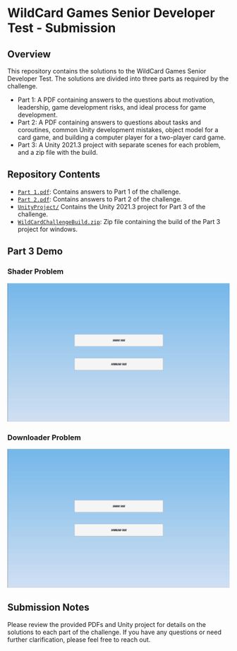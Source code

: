 # WildCard Games Senior Developer Test - Submission

## Overview

This repository contains the solutions to the WildCard Games Senior Developer Test. The solutions are divided into three parts as required by the challenge.

- Part 1: A PDF containing answers to the questions about motivation, leadership, game development risks, and ideal process for game development.
- Part 2: A PDF containing answers to questions about tasks and coroutines, common Unity development mistakes, object model for a card game, and building a computer player for a two-player card game.
- Part 3: A Unity 2021.3 project with separate scenes for each problem, and a zip file with the build.

## Repository Contents

- [`Part 1.pdf`](Part%201.pdf): Contains answers to Part 1 of the challenge.
- [`Part 2.pdf`](Part%202.pdf): Contains answers to Part 2 of the challenge.
- [`UnityProject/`](UnityProject/) Contains the Unity 2021.3 project for Part 3 of the challenge.
- [`WildCardChallengeBuild.zip`](WildCardChallengeBuild.zip): Zip file containing the build of the Part 3 project for windows.

## Part 3 Demo

### Shader Problem

![gif1](gif1.gif)

### Downloader Problem

![gif2](gif2.gif)

## Submission Notes

Please review the provided PDFs and Unity project for details on the solutions to each part of the challenge. If you have any questions or need further clarification, please feel free to reach out.
